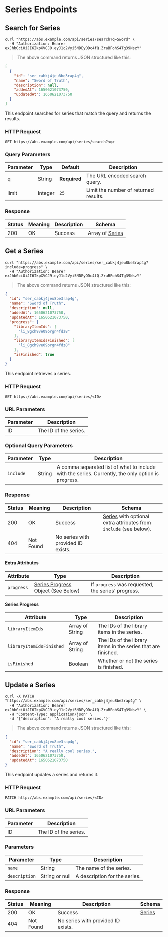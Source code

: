 # Series Endpoints

## Search for Series

```shell
curl "https://abs.example.com/api/series/search?q=Sword" \
  -H "Authorization: Bearer exJhbGciOiJI6IkpXVCJ9.eyJ1c2Vyi5NDEyODc4fQ.ZraBFohS4Tg39NszY"
```

> The above command returns JSON structured like this:

```json
[
  {
    "id": "ser_cabkj4jeu8be3rap4g",
    "name": "Sword of Truth",
    "description": null,
    "addedAt": 1650621073750,
    "updatedAt": 1650621073750
  }
]
```

This endpoint searches for series that match the query and returns the results.

### HTTP Request

`GET https://abs.example.com/api/series/search?<q>`

### Query Parameters

Parameter | Type | Default | Description
--------- | ---- | ------- | -----------
q | String | **Required** | The URL encoded search query.
limit | Integer | `25` | Limit the number of returned results.

### Response

Status | Meaning | Description | Schema
------ | ------- | ----------- | ------
200 | OK | Success | Array of [Series](#series)


## Get a Series

```shell
curl "https://abs.example.com/api/series/ser_cabkj4jeu8be3rap4g?include=progress" \
  -H "Authorization: Bearer exJhbGciOiJI6IkpXVCJ9.eyJ1c2Vyi5NDEyODc4fQ.ZraBFohS4Tg39NszY"
```

> The above command returns JSON structured like this:

```json
{
  "id": "ser_cabkj4jeu8be3rap4g",
  "name": "Sword of Truth",
  "description": null,
  "addedAt": 1650621073750,
  "updatedAt": 1650621073750,
  "progress": {
    "libraryItemIds": [
      "li_8gch9ve09orgn4fdz8"
    ],
    "libraryItemIdsFinished": [
      "li_8gch9ve09orgn4fdz8"
    ],
    "isFinished": true
  }
}
```

This endpoint retrieves a series.

### HTTP Request

`GET https://abs.example.com/api/series/<ID>`

### URL Parameters

Parameter | Description
--------- | -----------
ID | The ID of the series.

### Optional Query Parameters

Parameter | Type | Description
--------- | ---- | -----------
`include` | String | A comma separated list of what to include with the series. Currently, the only option is `progress`.

### Response

Status | Meaning | Description | Schema
------ | ------- | ----------- | ------
200 | OK | Success | [Series](#series) with optional extra attributes from `include` (see below).
404 | Not Found | No series with provided ID exists. |

#### Extra Attributes

Attribute | Type | Description
--------- | ---- | -----------
`progress` | [Series Progress](#series-progress) Object (See Below) | If `progress` was requested, the series' progress.

#### Series Progress

Attribute | Type | Description
--------- | ---- | -----------
`libraryItemIds`| Array of String | The IDs of the library items in the series.
`libraryItemIdsFinished` | Array of String | The IDs of the library items in the series that are finished.
`isFinished` | Boolean | Whether or not the series is finished.


## Update a Series

```shell
curl -X PATCH "https://abs.example.com/api/series/ser_cabkj4jeu8be3rap4g" \
  -H "Authorization: Bearer exJhbGciOiJI6IkpXVCJ9.eyJ1c2Vyi5NDEyODc4fQ.ZraBFohS4Tg39NszY" \
  -H "Content-Type: application/json" \
  -d '{"description": "A really cool series."}'
```

> The above command returns JSON structured like this:

```json
{
  "id": "ser_cabkj4jeu8be3rap4g",
  "name": "Sword of Truth",
  "description": "A really cool series.",
  "addedAt": 1650621073750,
  "updatedAt": 1650621073750
}
```

This endpoint updates a series and returns it.

### HTTP Request

`PATCH http://abs.example.com/api/series/<ID>`

### URL Parameters

Parameter | Description
--------- | -----------
ID | The ID of the series.

### Parameters

Parameter | Type | Description
--------- | ---- | -----------
`name` | String | The name of the series.
`description` | String or null | A description for the series.

### Response

Status | Meaning | Description | Schema
------ | ------- | ----------- | ------
200 | OK | Success | [Series](#series)
404 | Not Found | No series with provided ID exists. |
